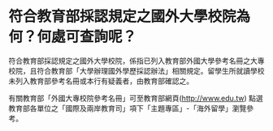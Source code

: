 # 符合教育部採認規定之國外大學校院為何？何處可查詢呢？

符合教育部採認規定之國外大學校院，係指已列入教育部外國大學參考名冊之大專校院，且符合教育部「大學辦理國外學歷採認辦法」相關規定。留學生所就讀學校未列入教育部參考名冊或本行有疑義者，由教育部確認之。

有關教育部「外國大專校院參考名冊」可至教育部網頁(<http://www.edu.tw>) 點選教育部各單位之「國際及兩岸教育司」項下「主題專區」-「海外留學」瀏覽參考。
